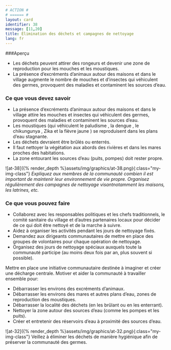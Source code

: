 ```yaml
---
# ACTION #
# ====== #
layout: card
identifier: 38
message: [11,20]
title: Élimination des déchets et campagnes de nettoyage
lang: fr
---
```


###Aperçu

- Les déchets peuvent attirer des rongeurs et devenir une zone de reproduction pour les mouches et les moustiques.
- La présence d’excréments d’animaux autour des maisons et dans le village augmente le nombre de mouches et d’insectes qui véhiculent des germes, provoquent des maladies et contaminent les sources d’eau.

### Ce que vous devez savoir

- La présence d’excréments d’animaux autour des maisons et dans le village attire les mouches et insectes qui véhiculent des germes, provoquent des maladies et contaminent les sources d’eau.
- Les moustiques (qui véhiculent le paludisme <a class="crosslink" href="{% render_depth %}{% render_link disease|14 %}"><i class="fas fa-external-link-alt" aria-hidden="true"></i></a>, la dengue <a class="crosslink" href="{% render_depth %}{% render_link disease|13 %}"><i class="fas fa-external-link-alt" aria-hidden="true"></i></a>, le chikungunya <a class="crosslink" href="{% render_depth %}{% render_link disease|12 %}"><i class="fas fa-external-link-alt" aria-hidden="true"></i></a>, Zika <a class="crosslink" href="{% render_depth %}{% render_link disease|15 %}"><i class="fas fa-external-link-alt" aria-hidden="true"></i></a> et la fièvre jaune <a class="crosslink" href="{% render_depth %}{% render_link disease|11 %}"><i class="fas fa-external-link-alt" aria-hidden="true"></i></a>) se reproduisent dans les plans d’eau stagnante.
- Les déchets devraient être brûlés ou enterrés.
- Il faut nettoyer la végétation aux abords des rivières et dans les mares proches des habitations.
- La zone entourant les sources d’eau (puits, pompes) doit rester propre.

![at-38]({% render_depth %}assets/img/graphics/at-38.png){:class="my-img-class"}
*Expliquez aux membres de la communauté combien il est important de maintenir leur environnement de vie propre. Organisez régulièrement des campagnes de nettoyage visantnotamment les maisons, les latrines, etc.*

### Ce que vous pouvez faire
- Collaborez avec les responsables politiques et les chefs traditionnels, le comité sanitaire du village et d’autres partenaires locaux pour décider de ce qui doit être nettoyé et de la marche à suivre.
- Aidez à organiser les activités pendant les jours de nettoyage fixés.
- Demandez aux dirigeants communautaires de mettre en place des groupes de volontaires pour chaque opération de nettoyage.
- Organisez des jours de nettoyage spéciaux auxquels toute la communauté participe (au moins deux fois par an, plus souvent si possible).

Mettre en place une initiative communautaire destinée à imaginer et créer une décharge centrale. Motiver et aider la communauté à travailler ensemble pour:
- Débarrasser les environs des excréments d’animaux.
- Débarrasser les environs des mares et autres plans d’eau, zones de reproduction des moustiques.
- Débarrasser la localité des déchets (en les brûlant ou en les enterrant).
- Nettoyer la zone autour des sources d’eau (comme les pompes et les puits).
- Créer et entretenir des réservoirs d’eau à proximité des sources d’eau.

![at-32]({% render_depth %}assets/img/graphics/at-32.png){:class="my-img-class"}
Veillez à éliminer les déchets de manière hygiénique afin de préserver la communauté des germes.
